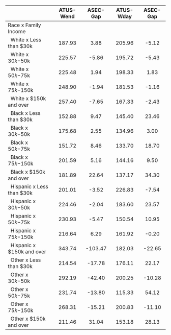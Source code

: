 
|                      |    ATUS-Wend |     ASEC-Gap |    ATUS-Wday |     ASEC-Gap |
| -------------------- | :----------: | :----------: | :----------: | :----------: |
| Race x Family Income |              |              |              |              |
| &nbsp;&nbsp;White x Less than $30k |       187.93 |         3.88 |       205.96 |        -5.12 |
| &nbsp;&nbsp;White x $30k-$50k |       225.57 |        -5.86 |       195.72 |        -5.43 |
| &nbsp;&nbsp;White x $50k-$75k |       225.48 |         1.94 |       198.33 |         1.83 |
| &nbsp;&nbsp;White x $75k-$150k |       248.90 |        -1.94 |       181.53 |        -1.16 |
| &nbsp;&nbsp;White x $150k and over |       257.40 |        -7.65 |       167.33 |        -2.43 |
| &nbsp;&nbsp;Black x Less than $30k |       152.88 |         9.47 |       145.40 |        23.46 |
| &nbsp;&nbsp;Black x $30k-$50k |       175.68 |         2.55 |       134.96 |         3.00 |
| &nbsp;&nbsp;Black x $50k-$75k |       151.72 |         8.46 |       133.70 |        18.70 |
| &nbsp;&nbsp;Black x $75k-$150k |       201.59 |         5.16 |       144.16 |         9.50 |
| &nbsp;&nbsp;Black x $150k and over |       181.89 |        22.64 |       137.17 |        34.30 |
| &nbsp;&nbsp;Hispanic x Less than $30k |       201.01 |        -3.52 |       226.83 |        -7.54 |
| &nbsp;&nbsp;Hispanic x $30k-$50k |       224.46 |        -2.04 |       183.60 |        23.57 |
| &nbsp;&nbsp;Hispanic x $50k-$75k |       230.93 |        -5.47 |       150.54 |        10.95 |
| &nbsp;&nbsp;Hispanic x $75k-$150k |       216.64 |         6.29 |       161.92 |        -0.20 |
| &nbsp;&nbsp;Hispanic x $150k and over |       343.74 |      -103.47 |       182.03 |       -22.65 |
| &nbsp;&nbsp;Other x Less than $30k |       214.54 |       -17.78 |       176.11 |        22.17 |
| &nbsp;&nbsp;Other x $30k-$50k |       292.19 |       -42.40 |       200.25 |       -10.28 |
| &nbsp;&nbsp;Other x $50k-$75k |       231.74 |       -13.80 |       115.33 |        54.12 |
| &nbsp;&nbsp;Other x $75k-$150k |       268.31 |       -15.21 |       200.83 |       -11.10 |
| &nbsp;&nbsp;Other x $150k and over |       211.46 |        31.04 |       153.18 |        28.13 |

